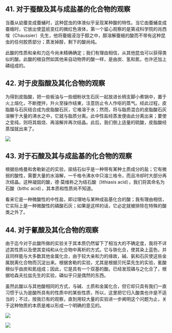 ## 41. 对于蚕酸及其与成盐基的化合物的观察

当蚕从幼蚕变成蚕蛹时，这种昆虫的体液似乎呈现某种酸的特性。当它由蚕蛹变成蚕蛾时，它放出使蓝纸变红的微红色液体，第一个留心观察的是第戎科学院的肖西埃（Chaussier）先生，他将蚕蛾浸泡于醇之中，醇溶解蚕蛾的酸而不带有这种昆虫的任何胶质部分；蒸发掉醇，剩下的酸尚纯。

此酸的性质和亲和力迄今尚未精确确定；我们有理由相信，从其他昆虫可以获得类似的酸。此酸的根自然如其他来自动物界的酸一样，是由炭、氢和氮，也许还加上磷组成的。

## 42. 对于皮脂酸及其化合物的观察

为得到皮脂酸，把一些板油与一些细粉状生石灰一起放进长柄支脚小煮锅中，置于火上熔化，不断搅拌，升火至操作结東，注意防止令人作呕的蒸气。经此过程，皮脂酸与石灰结合成为皮脂酸石灰，它难溶于水；然而，将与脂质混合的皮脂酸石灰溶解于大量的沸水之中，它就与脂质分离。此中性盐经蒸发便由此分离出来；要使之变纯，则将其煅烧、再溶解并再次结晶。此后，我们倒上适量的硫酸，皮脂酸经蒸馏就出来了。

![](https://raw.githubusercontent.com/dalong0514/selfstudy/master/图片链接/化工书籍/2019392.PNG)

## 43. 对于石酸及其与成盐基的化合物的观察

根据伯格曼和舍勒新近的实验，尿结石似乎是一种带有某种土质成分的盐；它有微弱的酸性，需要大量的水溶解，一千格令沸水中只溶三格令，而且冷却时大部分再次结晶。这种凝固的酸，德·莫维称之为结石酸（lithiasis acid），我们将其命名为石酸（bithc acid），其本质和性质尚不知道。

看来它是一种微酸性的中性盐，即过理地与某种成盐基化合的酸；我有理由相信，它实际上是一种微酸性的磷酸石灰；如果是这样的话，它必定就被排除在特殊的酸类之外了。

## 44. 对于氰酸及其化合物的观察

由于迄今对于此酸所做的实验关于其本质仍然留下了相当大的不确定度，我将不详述其性质以及使其变纯和从化合物中离析的方式。它与铁化合，使其染上蓝色，并且同样能与大多数其他金属化合，由于较大亲和力的缘故，碱、氨和石灰使这些金属脱离化合物而沉淀出来。根据舍勒的实验，尤其是根据贝托菜先生的实验，氰酸根似乎由炭和氮组成；因此，它是具有一个双基的酸。已经发现磷与之化合了，根据哈森夫拉兹先生的实验，磷似乎只是偶然的东西。

虽然此酸以与其他酸相同的方式，与碱、土质和金属化合，但它却只具有我们一直习惯于认为是酸所具有的性质中的某些性质，所以，这里把它归入酸类也许是不适当的；不过，按我已有的观察，直到用较大量的实验进一步阐明这个问题为止，关于这种物质的本质是难以形成一个明确的意见的。

![](https://raw.githubusercontent.com/dalong0514/selfstudy/master/图片链接/化工书籍/2019393.PNG)

![](https://raw.githubusercontent.com/dalong0514/selfstudy/master/图片链接/化工书籍/2019394.PNG)

